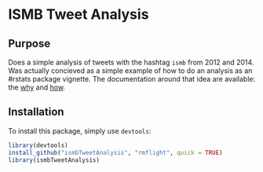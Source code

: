 # ISMB Tweet Analysis

## Purpose

Does a simple analysis of tweets with the hashtag `ismb` from 2012 and 2014. Was actually concieved as a simple example of how to do an analysis as an #rstats package vignette. The documentation around that idea are available: the [why](http://rmflight.github.io/posts/2014/07/analyses_as_packages.html) and [how](http://rmflight.github.io/posts/2014/07/vignetteAnalysis.html).

## Installation

To install this package, simply use `devtools`:

```r
library(devtools)
install_github("ismbTweetAnalysis", "rmflight", quick = TRUE)
library(ismbTweetAnalysis)
```